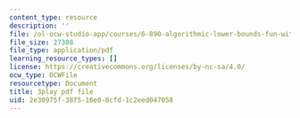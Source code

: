 ```yaml
---
content_type: resource
description: ''
file: /ol-ocw-studio-app/courses/6-890-algorithmic-lower-bounds-fun-with-hardness-proofs-fall-2014/2e30975f38f516e08cfd1c2eed047058_Lm8WHM0glHE.pdf
file_size: 27308
file_type: application/pdf
learning_resource_types: []
license: https://creativecommons.org/licenses/by-nc-sa/4.0/
ocw_type: OCWFile
resourcetype: Document
title: 3play pdf file
uid: 2e30975f-38f5-16e0-8cfd-1c2eed047058
---
```

